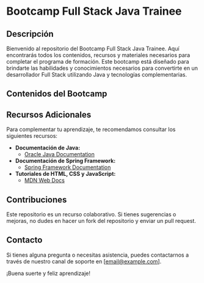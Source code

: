 # Bootcamp Full Stack Java Trainee

## Descripción
Bienvenido al repositorio del Bootcamp Full Stack Java Trainee. Aquí encontrarás todos los contenidos, recursos y materiales necesarios para completar el programa de formación. Este bootcamp está diseñado para brindarte las habilidades y conocimientos necesarios para convertirte en un desarrollador Full Stack utilizando Java y tecnologías complementarias.

## Contenidos del Bootcamp



## Recursos Adicionales

Para complementar tu aprendizaje, te recomendamos consultar los siguientes recursos:

- **Documentación de Java:**
  - [Oracle Java Documentation](https://docs.oracle.com/en/java/)
- **Documentación de Spring Framework:**
  - [Spring Framework Documentation](https://spring.io/projects/spring-framework#learn)
- **Tutoriales de HTML, CSS y JavaScript:**
  - [MDN Web Docs](https://developer.mozilla.org/es/docs/Web)

## Contribuciones
Este repositorio es un recurso colaborativo. Si tienes sugerencias o mejoras, no dudes en hacer un fork del repositorio y enviar un pull request.

## Contacto
Si tienes alguna pregunta o necesitas asistencia, puedes contactarnos a través de nuestro canal de soporte en [email@example.com].

¡Buena suerte y feliz aprendizaje!